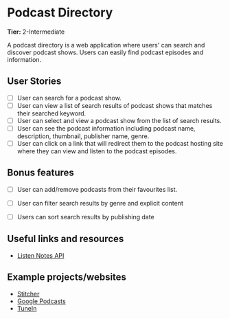 # Podcast Directory

**Tier:** 2-Intermediate

A podcast directory is a web application where users' can search and discover podcast shows. Users can easily find podcast episodes and information.

## User Stories

-   [ ] User can search for a podcast show.
-   [ ] User can view a list of search results of podcast shows that matches their searched keyword.
-   [ ] User can select and view a podcast show from the list of search results.
-   [ ] User can see the podcast information including podcast name, description, thumbnail, publisher name, genre.
-   [ ] User can click on a link that will redirect them to the podcast hosting site where they can view and listen to the podcast episodes.

## Bonus features

-   [ ] User can add/remove podcasts from their favourites list.
-   [ ] User can filter search results by genre and explicit content
-   [ ] Users can sort search results by publishing date


## Useful links and resources

- [Listen Notes API](https://www.listennotes.com/api/)

## Example projects/websites

- [Stitcher](https://www.stitcher.com/)
- [Google Podcasts](https://podcasts.google.com/)
- [TuneIn](https://tunein.com/podcasts/)
